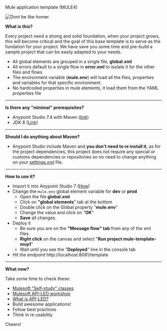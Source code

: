 
Mule application template (MULE4)

![Dont be like homer](https://i.imgur.com/1Ya0fxu.jpg)

**What is this?**

Every project need a strong and solid foundation, when your project grows, this will become critical and the goal of this base template is to serve as the fundation for your project. We have save you some time and pre-build a sample project that can be easily adapted to your needs.

- All global elements are grouped in a single file, **global.xml**
- All errors default to a single flow in **error.xml** to isolate it for the other files and flows
- The environment variable (**mule.env**) will load all the files, properties and variables for that specific environment.
- No hardcoded properties in mule elements, it load them from the YAML properties file
---
**Is there any "minimal" prerequisites?**

 - Anypoint Studio 7.4 with Maven ([link](https://www.mulesoft.com/lp/dl/studio))
 - JDK 8 ([Link](https://adoptopenjdk.net/releases.html?variant=openjdk8&jvmVariant=hotspot)) 
 
---
**Should I do anything about Maven?**

- Anypoint Studio include Maven and **you don't need to re install it**, as for the project dependencies, this project does not require any special or customs dependencies or repositories so no need to change anything on your [settings.xml](https://maven.apache.org/settings.html) file.

---

**How to use it?**

- Import it into Anypoint Studio 7 ([How](https://docs.mulesoft.com/studio/7.5/import-export-packages))
- Change the `mule.env` global element variable for **dev** or **prod**
	- Open the file **global.xml**
	- Click on **"global elements**" tab at the bottom
	- Double click on the Global property "**mule.env**" 
	- Change the value and click on "**OK**"
	- **Save** all changes.
- Deploy it
	- Be sure you are on the **"Message flow" tab** from any of the xml files.
	- **Right click** on the canvas and select "**Run project mule-template-mvp1**"
	- Wait until you see the "**Deployed**" line in the console tab
- Hit the endpoint http://localhost:8081/template 

---

**What now?**

Take some time to check these:

- [Mulesoft "Self-study" classes](https://training.mulesoft.com/category/mulesoftu)
- [Mulesoft API-LED workshop](https://training.mulesoft.com/instructor-led-training/anypoint-platform-technical-workshop-public)
- [What is API-LED?](https://blogs.mulesoft.com/dev/api-dev/what-is-api-led-connectivity/)
- Build awesome applications!
- Follow best practices
- Think in re usability

Cheers!

